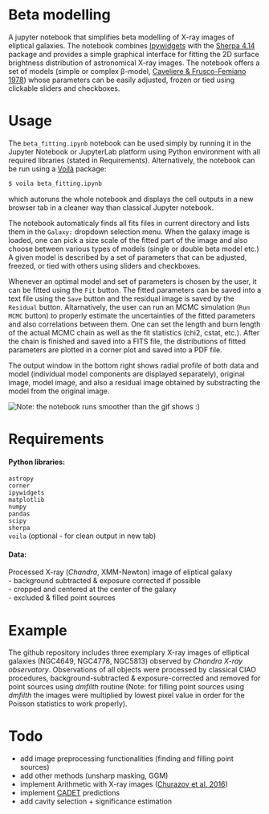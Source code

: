 # Beta modelling

A jupyter notebook that simplifies beta modelling of X-ray images of eliptical galaxies. The notebook combines [Ipywidgets](https://github.com/jupyter-widgets/ipywidgets) with the [Sherpa 4.14](https://cxc.cfa.harvard.edu/sherpa4.14/) package and provides a simple graphical interface for fitting the 2D surface brightness distribution of astronomical X-ray images. The notebook offers a set of models (simple or complex β-model, [Caveliere & Frusco-Femiano 1978](https://ui.adsabs.harvard.edu/abs/1978A%26A....70..677C/abstract)) whose parameters can be easily adjusted, frozen or tied using clickable sliders and checkboxes.

# Usage

The `beta_fitting.ipynb` notebook can be used simply by running it in the Jupyter Notebook or JupyterLab platform using Python environment with all required libraries (stated in Requirements). Alternatively, the notebook can be run using a [Voilà](https://github.com/voila-dashboards/voila) package:
```bash
$ voila beta_fitting.ipynb
```
which autoruns the whole notebook and displays the cell outputs in a new browser tab in a cleaner way than classical Jupyter notebook.

 The notebook automaticaly finds all fits files in current directory and lists them in the `Galaxy:` dropdown selection menu. When the galaxy image is loaded, one can pick a size scale of the fitted part of the image and also choose between various types of models (single or double beta model etc.) A given model is described by a set of parameters that can be adjusted, freezed, or tied with others using sliders and checkboxes.
 
 Whenever an optimal model and set of parameters is chosen by the user, it can be fitted using the `Fit` button. The fitted parameters can be saved into a text file using the `Save` button and the residual image is saved by the `Residual` button. Altarnatively, the user can run an MCMC simulation (`Run MCMC` button) to properly estimate the uncertainties of the fitted parameters and also correlations between them. One can set the length and burn length of the actual MCMC chain as well as the fit statistics (chi2, cstat, etc.). After the chain is finished and saved into a FITS file, the distributions of fitted parameters are plotted in a corner plot and saved into a PDF file.

 The output window in the bottom right shows radial profile of both data and model (individual model components are displayed separately), original image, model image, and also a residual image obtained by substracting the model from the original image.

![Note: the notebook runs smoother than the gif shows :)](out.gif)

# Requirements

#### Python libraries:
`astropy`\
`corner`\
`ipywidgets`\
`matplotlib`\
`numpy`\
`pandas`\
`scipy`\
`sherpa`\
`voila` (optional - for clean output in new tab)

#### Data:
Processed X-ray (*Chandra*, XMM-Newton) image of eliptical galaxy \
    - background subtracted & exposure corrected if possible\
    - cropped and centered at the center of the galaxy\
    - excluded & filled point sources

# Example

The github repository includes three exemplary X-ray images of elliptical galaxies (NGC4649, NGC4778, NGC5813) observed by *Chandra X-ray observatory*. Observations of all objects were processed by classical CIAO procedures, background-subtracted & exposure-corrected and removed for point sources using *dmfilth* routine (Note: for filling point sources using *dmfilth* the images were multiplied by lowest pixel value in order for the Poisson statistics to work properly).

# Todo

- add image preprocessing functionalities (finding and filling point sources)
- add other methods (unsharp masking, GGM)
- implement Arithmetic with X-ray images ([Churazov et al. 2016](https://arxiv.org/abs/1605.08999))
- implement [CADET](https://github.com/tomasplsek/CADET) predictions
- add cavity selection + significance estimation

